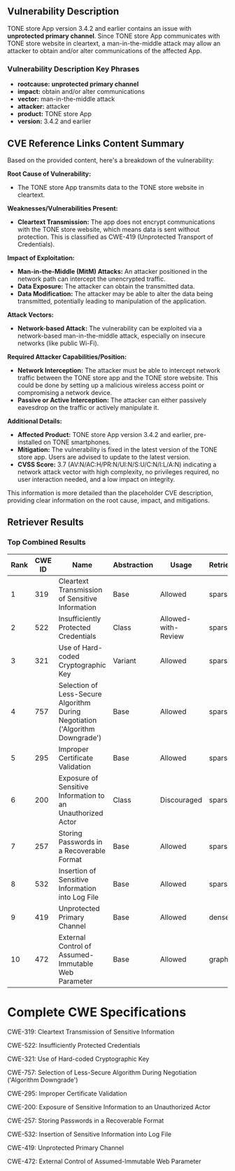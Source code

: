 ## Vulnerability Description
TONE store App version 3.4.2 and earlier contains an issue with **unprotected primary channel**. Since TONE store App communicates with TONE store website in cleartext, a man-in-the-middle attack may allow an attacker to obtain and/or alter communications of the affected App.

### Vulnerability Description Key Phrases
- **rootcause:** **unprotected primary channel**
- **impact:** obtain and/or alter communications
- **vector:** man-in-the-middle attack
- **attacker:** attacker
- **product:** TONE store App
- **version:** 3.4.2 and earlier

## CVE Reference Links Content Summary
Based on the provided content, here's a breakdown of the vulnerability:

**Root Cause of Vulnerability:**
- The TONE store App transmits data to the TONE store website in cleartext.

**Weaknesses/Vulnerabilities Present:**
- **Cleartext Transmission:** The app does not encrypt communications with the TONE store website, which means data is sent without protection. This is classified as CWE-419 (Unprotected Transport of Credentials).

**Impact of Exploitation:**
- **Man-in-the-Middle (MitM) Attacks:** An attacker positioned in the network path can intercept the unencrypted traffic.
- **Data Exposure:** The attacker can obtain the transmitted data.
- **Data Modification:** The attacker may be able to alter the data being transmitted, potentially leading to manipulation of the application.

**Attack Vectors:**
- **Network-based Attack:** The vulnerability can be exploited via a network-based man-in-the-middle attack, especially on insecure networks (like public Wi-Fi).

**Required Attacker Capabilities/Position:**
- **Network Interception:** The attacker must be able to intercept network traffic between the TONE store app and the TONE store website. This could be done by setting up a malicious wireless access point or compromising a network device.
- **Passive or Active Interception:** The attacker can either passively eavesdrop on the traffic or actively manipulate it.

**Additional Details:**
- **Affected Product:** TONE store App version 3.4.2 and earlier, pre-installed on TONE smartphones.
- **Mitigation:** The vulnerability is fixed in the latest version of the TONE store app. Users are advised to update to the latest version.
- **CVSS Score:** 3.7 (AV:N/AC:H/PR:N/UI:N/S:U/C:N/I:L/A:N) indicating a network attack vector with high complexity, no privileges required, no user interaction needed, and a low impact on integrity.

This information is more detailed than the placeholder CVE description, providing clear information on the root cause, impact, and mitigations.

## Retriever Results

### Top Combined Results

| Rank | CWE ID | Name | Abstraction | Usage  | Retrievers | Individual Scores |
|------|--------|------|-------------|-------|------------|-------------------|
| 1 | 319 | Cleartext Transmission of Sensitive Information | Base | Allowed | sparse | 0.311 |
| 2 | 522 | Insufficiently Protected Credentials | Class | Allowed-with-Review | sparse | 0.308 |
| 3 | 321 | Use of Hard-coded Cryptographic Key | Variant | Allowed | sparse | 0.288 |
| 4 | 757 | Selection of Less-Secure Algorithm During Negotiation ('Algorithm Downgrade') | Base | Allowed | sparse | 0.283 |
| 5 | 295 | Improper Certificate Validation | Base | Allowed | sparse | 0.267 |
| 6 | 200 | Exposure of Sensitive Information to an Unauthorized Actor | Class | Discouraged | sparse | 0.266 |
| 7 | 257 | Storing Passwords in a Recoverable Format | Base | Allowed | sparse | 0.266 |
| 8 | 532 | Insertion of Sensitive Information into Log File | Base | Allowed | sparse | 0.260 |
| 9 | 419 | Unprotected Primary Channel | Base | Allowed | dense | 0.489 |
| 10 | 472 | External Control of Assumed-Immutable Web Parameter | Base | Allowed | graph | 0.002 |



# Complete CWE Specifications

CWE-319: Cleartext Transmission of Sensitive Information

CWE-522: Insufficiently Protected Credentials

CWE-321: Use of Hard-coded Cryptographic Key

CWE-757: Selection of Less-Secure Algorithm During Negotiation ('Algorithm Downgrade')

CWE-295: Improper Certificate Validation

CWE-200: Exposure of Sensitive Information to an Unauthorized Actor

CWE-257: Storing Passwords in a Recoverable Format

CWE-532: Insertion of Sensitive Information into Log File

CWE-419: Unprotected Primary Channel

CWE-472: External Control of Assumed-Immutable Web Parameter